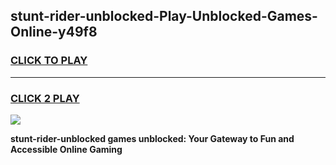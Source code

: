 
## stunt-rider-unblocked-Play-Unblocked-Games-Online-y49f8
<h3>
<a href="https://premium76.site?title=stunt-rider-unblocked&ref=25A">CLICK TO PLAY</a></h3>
<hr>

<h3>
<a href="https://premium76.site?title=stunt-rider-unblocked&ref=25A">CLICK 2 PLAY</a>
  
</h3>

<a href="https://premium76.site?title=stunt-rider-unblocked&ref=25A"><img src="https://clearcache.store/games.png"></a>


**stunt-rider-unblocked games unblocked: Your Gateway to Fun and Accessible Online Gaming**
